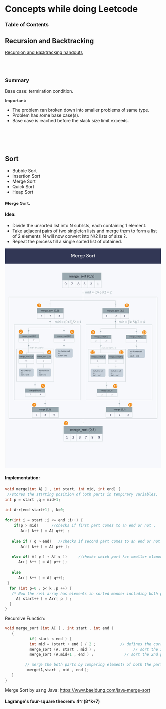 # Concepts while doing Leetcode

### Table of Contents


## Recursion and Backtracking
[Recursion and Backtracking handouts](https://www.hackerearth.com/practice/basic-programming/recursion/recursion-and-backtracking/tutorial/)

<br>
<br>

### Summary 

Base case: termination condition. 

Important: 
* The problem can broken down into smaller problems of same type.
* Problem has some base case(s).
* Base case is reached before the stack size limit exceeds.

# 
<br>
<br>

## Sort
* Bubble Sort
* Insertion Sort
* Merge Sort
* Quick Sort
* Heap Sort


#### Merge Sort: 

#### Idea:
* Divide the unsorted list into N sublists, each containing 1 element.
* Take adjacent pairs of two singleton lists and merge them to form a list of 2 elements. N will now convert into N/2 lists of size 2.
* Repeat the process till a single sorted list of obtained.



![MergeSort](img/merge_sort.jpg)

#### Implementation: 

```C++
void merge(int A[ ] , int start, int mid, int end) {
 //stores the starting position of both parts in temporary variables.
int p = start ,q = mid+1;

int Arr[end-start+1] , k=0;

for(int i = start ;i <= end ;i++) {
    if(p > mid)      //checks if first part comes to an end or not .
       Arr[ k++ ] = A[ q++] ;

   else if ( q > end)   //checks if second part comes to an end or not
       Arr[ k++ ] = A[ p++ ];

   else if( A[ p ] < A[ q ])     //checks which part has smaller element.
      Arr[ k++ ] = A[ p++ ];

   else
      Arr[ k++ ] = A[ q++];
 }
  for (int p=0 ; p< k ;p ++) {
   /* Now the real array has elements in sorted manner including both parts.*/
     A[ start++ ] = Arr[ p ] ;                          
  }
}
```

Recursive Function: 
```C++
void merge_sort (int A[ ] , int start , int end )
   {
           if( start < end ) {
           int mid = (start + end ) / 2 ;           // defines the current array in 2 parts .
           merge_sort (A, start , mid ) ;                 // sort the 1st part of array .
           merge_sort (A,mid+1 , end ) ;              // sort the 2nd part of array.

         // merge the both parts by comparing elements of both the parts.
          merge(A,start , mid , end );   
   }                    
}
```
Merge Sort by using Java: https://www.baeldung.com/java-merge-sort

#### Lagrange's four-square theorem: 4^n(8*k+7)


